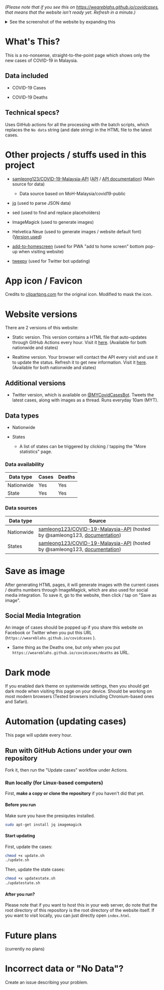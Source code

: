 _(Please note that if you see this on https://weareblahs.github.io/covidcases, that means that the website isn't ready yet. Refresh in a minute.)_

<details>
<summary>See the screenshot of the website by expanding this</summary>
<br>
<img src="https://user-images.githubusercontent.com/37889443/154798834-3b757275-75bf-448c-b547-be6897bf988e.png"></img>
<h1><center>Yes. This is how the website looks like. Nothing more, nothing less. Just the numbers.</center></h1>
</details>

# What's This?

This is a no-nonsense, straight-to-the-point page which shows only the new cases of COVID-19 in Malaysia.

## Data included

- COVID-19 Cases

- COVID-19 Deaths
  
## Technical specs?
  
Uses GitHub actions for all the processing with the batch scripts, which replaces the `No data` string (and date string) in the HTML file to the latest cases.
  
# Other projects / stuffs used in this project

- [samleong123/COVID-19-Malaysia-API](https://github.com/samleong123/COVID-19-Malaysia-API) ([API](https://covid-19.samsam123.name.my/api/cases?date=latest) / [API documentation](https://covid-19.samsam123.name.my/api.html)) (Main source for data)
  
  - Data source based on MoH-Malaysia/covid19-public

- [jq](https://github.com/stedolan/jq) (used to parse JSON data)

- sed (used to find and replace placeholders)

- ImageMagick (used to generate images)

- Helvetica Neue (used to generate images / website default font) ([Version used](https://github.com/ifvictr/helvetica-neue))

- [add-to-homescreen](https://github.com/cubiq/add-to-homescreen) (used for PWA "add to home screen" bottom pop-up when visiting website)

- [tweepy](https://github.com/tweepy/tweepy) (used for Twitter bot updating)

# App icon / Favicon

Credits to [clipartpng.com](https://clipartpng.com/?3346,blue-face-mask-clipart-png-image) for the original icon. Modified to mask the icon.

# Website versions

There are 2 versions of this website:

- Static version. This version contains a HTML file that auto-updates through GitHub Actions every hour. Visit it [here](https://weareblahs.github.io/covidcases). (Available for both nationwide and states)

- Realtime version. Your browser will contact the API every visit and use it to update the status. Refresh it to get new information. Visit it [here](https://weareblahs.github.io/covidcases/dynamic). (Available for both nationwide and states)

## Additional versions

- Twitter version, which is available on [@MYCovidCasesBot](https://twitter.com/MYCOVIDCasesBot). Tweets the latest cases, along with images as a thread. Runs everyday 10am (MYT).

## Data types

- Nationwide

- States
  
  - A list of states can be triggered by clicking / tapping the "More statistics" page.

### Data availability

| Data type  | Cases | Deaths |
| ---------- | ----- | ------ |
| Nationwide | Yes   | Yes    |
| State      | Yes   | Yes    |

### Data sources

| Data type  | Source                                                                                                                                                                           |
| ---------- | -------------------------------------------------------------------------------------------------------------------------------------------------------------------------------- |
| Nationwide | [samleong123/COVID-19-Malaysia-API](https://github.com/samleong123/COVID-19-Malaysia-API) (hosted by @samleong123, [documentation](https://covid-19.samsam123.name.my/api.html)) |
| States     | [samleong123/COVID-19-Malaysia-API](https://github.com/samleong123/COVID-19-Malaysia-API) (hosted by @samleong123, [documentation](https://covid-19.samsam123.name.my/api.html)) |

# Save as image

After generating HTML pages, it will generate images with the current cases / deaths numbers through ImageMagick, which are also used for social media integration. To save it, go to the website, then click / tap on "Save as image".

## Social Media Integration

An image of cases should be popped up if you share this website on Facebook or Twitter when you put this URL (`https://weareblahs.github.io/covidcases` ).

- Same thing as the Deaths one, but only when you put `https://weareblahs.github.io/covidcases/deaths`  as URL.

# Dark mode

If you enabled dark theme on systemwide settings, then you should get dark mode when visiting this page on your device. Should be working on most modern browsers (Tested browsers including Chronium-based ones and Safari).

# Automation (updating cases)

 This page will update every hour.

## Run with GitHub Actions under your own repository

Fork it, then run the "Update cases" workflow under Actions.

### Run locally (for Linux-based computers)
First, **make a copy or clone the repository** if you haven't did that yet.

#### Before you run
Make sure you have the presiqutes installed.

```bash
sudo apt-get install jq imagemagick
```
#### Start updating
First, update the cases:
```bash
chmod +x update.sh
./update.sh
```
Then, update the state cases:
```bash
chmod +x updatestate.sh
./updatestate.sh
```

#### After you run?
Please note that if you want to host this in your web server, do note that the root directory of this repository is the root directory of the website itself. If you want to visit locally, you can just directly open `index.html`.

# Future plans

(currently no plans)

# Incorrect data or "No Data"?

Create an issue describing your problem.
